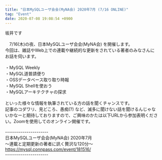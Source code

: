 ```yaml
---
title: "日本MySQLユーザ会会(MyNA会) 2020年7月 (7/16 ONLINE)"
tag: "Event"
date: 2020-07-08 19:08:54 +0900
---
```


坂井です<br>
<br>
　7/16(木)の夜、日本MySQLユーザ会会(MyNA会) を開催します。<br>
今回は、雑誌やWeb上での連載や継続的な更新をされている著者のみなさんにお話を伺います。<br>
<br>
・MySQL Weekly<br>
・MySQL道普請便り<br>
・OSSデータベース取り取り時報<br>
・MySQL Shellを使おう<br>
・MySQLアーキテクチャの探求<br>
<br>
といった様々な情報を執筆されている方の話を聞くチャンスです。<br>
記事のコダワリ、見どころ、愚痴(?) など、滅多に聞けない話を聞けるんじゃないかなーと期待しておりますので、ご興味のかたは以下URLから参加表明ください。Zoomを使用してのオンライン開催です。<br>
<br>
----------------------<br>
日本MySQLユーザ会会(MyNA会) 2020年7月<br>
〜連載と定期更新の著者に訊く贅沢な120分〜<br>
https://mysql.connpass.com/event/181516/<br>
----------------------<br>
<br>
<br>
